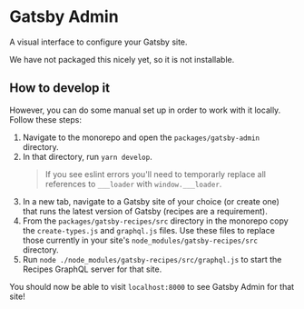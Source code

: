 # Gatsby Admin

A visual interface to configure your Gatsby site.

We have not packaged this nicely yet, so it is not installable.

## How to develop it

However, you can do some manual set up in order to work with it locally. Follow these steps:

1. Navigate to the monorepo and open the `packages/gatsby-admin` directory.
2. In that directory, run `yarn develop`.
   > If you see eslint errors you'll need to temporarly replace all references to `___loader` with `window.___loader`.
3. In a new tab, navigate to a Gatsby site of your choice (or create one) that runs the latest version of Gatsby (recipes are a requirement).
4. From the `packages/gatsby-recipes/src` directory in the monorepo copy the `create-types.js` and `graphql.js` files. Use these files to replace those currently in your site's `node_modules/gatsby-recipes/src` directory.
5. Run `node ./node_modules/gatsby-recipes/src/graphql.js` to start the Recipes GraphQL server for that site.

You should now be able to visit `localhost:8000` to see Gatsby Admin for that site!
